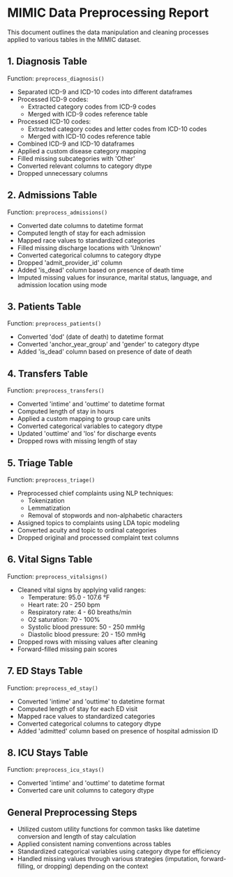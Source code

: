 
# MIMIC Data Preprocessing Report

This document outlines the data manipulation and cleaning processes applied to various tables in the MIMIC dataset.

## 1. Diagnosis Table

Function: `preprocess_diagnosis()`

- Separated ICD-9 and ICD-10 codes into different dataframes
- Processed ICD-9 codes:
  - Extracted category codes from ICD-9 codes
  - Merged with ICD-9 codes reference table
- Processed ICD-10 codes:
  - Extracted category codes and letter codes from ICD-10 codes
  - Merged with ICD-10 codes reference table
- Combined ICD-9 and ICD-10 dataframes
- Applied a custom disease category mapping
- Filled missing subcategories with 'Other'
- Converted relevant columns to category dtype
- Dropped unnecessary columns

## 2. Admissions Table

Function: `preprocess_admissions()`

- Converted date columns to datetime format
- Computed length of stay for each admission
- Mapped race values to standardized categories
- Filled missing discharge locations with 'Unknown'
- Converted categorical columns to category dtype
- Dropped 'admit_provider_id' column
- Added 'is_dead' column based on presence of death time
- Imputed missing values for insurance, marital status, language, and admission location using mode

## 3. Patients Table

Function: `preprocess_patients()`

- Converted 'dod' (date of death) to datetime format
- Converted 'anchor_year_group' and 'gender' to category dtype
- Added 'is_dead' column based on presence of date of death

## 4. Transfers Table

Function: `preprocess_transfers()`

- Converted 'intime' and 'outtime' to datetime format
- Computed length of stay in hours
- Applied a custom mapping to group care units
- Converted categorical variables to category dtype
- Updated 'outtime' and 'los' for discharge events
- Dropped rows with missing length of stay

## 5. Triage Table

Function: `preprocess_triage()`

- Preprocessed chief complaints using NLP techniques:
  - Tokenization
  - Lemmatization
  - Removal of stopwords and non-alphabetic characters
- Assigned topics to complaints using LDA topic modeling
- Converted acuity and topic to ordinal categories
- Dropped original and processed complaint text columns

## 6. Vital Signs Table

Function: `preprocess_vitalsigns()`

- Cleaned vital signs by applying valid ranges:
  - Temperature: 95.0 - 107.6 °F
  - Heart rate: 20 - 250 bpm
  - Respiratory rate: 4 - 60 breaths/min
  - O2 saturation: 70 - 100%
  - Systolic blood pressure: 50 - 250 mmHg
  - Diastolic blood pressure: 20 - 150 mmHg
- Dropped rows with missing values after cleaning
- Forward-filled missing pain scores

## 7. ED Stays Table

Function: `preprocess_ed_stay()`

- Converted 'intime' and 'outtime' to datetime format
- Computed length of stay for each ED visit
- Mapped race values to standardized categories
- Converted categorical columns to category dtype
- Added 'admitted' column based on presence of hospital admission ID

## 8. ICU Stays Table

Function: `preprocess_icu_stays()`

- Converted 'intime' and 'outtime' to datetime format
- Converted care unit columns to category dtype

## General Preprocessing Steps

- Utilized custom utility functions for common tasks like datetime conversion and length of stay calculation
- Applied consistent naming conventions across tables
- Standardized categorical variables using category dtype for efficiency
- Handled missing values through various strategies (imputation, forward-filling, or dropping) depending on the context